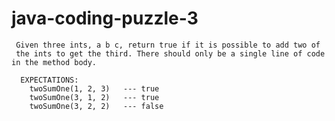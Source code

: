 # java-coding-puzzle-3

	 Given three ints, a b c, return true if it is possible to add two of 
	 the ints to get the third. There should only be a single line of code in the method body.

	  EXPECTATIONS:
		twoSumOne(1, 2, 3)   --- true
		twoSumOne(3, 1, 2)   --- true
		twoSumOne(3, 2, 2)   --- false
	 
